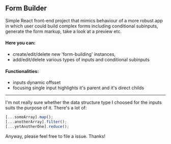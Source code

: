 ## Form Builder

Simple React front-end project that mimics behaviour of a more robust app in which user could build complex forms including conditional subinputs, generate the form markup, take a look at a preview etc.

#### Here you can:

- create/edit/delete new 'form-building' instances,
- add/edit/delete various types of inputs and conditional subinputs

#### Functionalities:

- inputs dynamic offsset
- focusing single input highlights it's parent and it's direct childs

---

I'm not really sure whether the data structure type I choosed for the inputs suits the purpose of it.
There's a lot of:

```js
[...someArray].map();
[...anotherArray].filter();
[...yetAnotherOne].reduce();
```

Anyway, please feel free to file a issue. Thanks!
